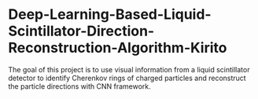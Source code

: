 # Deep-Learning-Based-Liquid-Scintillator-Direction-Reconstruction-Algorithm-Kirito
The goal of this project is to use visual information from a liquid scintillator detector to identify Cherenkov rings of charged particles and reconstruct the particle directions with CNN framework.
